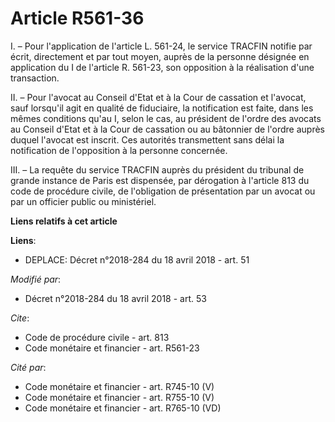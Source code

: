 # Article R561-36

I. – Pour l'application de l'article L. 561-24, le service TRACFIN notifie par écrit, directement et par tout moyen, auprès
de la personne désignée en application du I de l'article R. 561-23, son opposition à la réalisation d'une transaction.

II. – Pour l'avocat au Conseil d'Etat et à la Cour de cassation et l'avocat, sauf lorsqu'il agit en qualité de fiduciaire, la
notification est faite, dans les mêmes conditions qu'au I, selon le cas, au président de l'ordre des avocats au Conseil
d'Etat et à la Cour de cassation ou au bâtonnier de l'ordre auprès duquel l'avocat est inscrit. Ces autorités transmettent
sans délai la notification de l'opposition à la personne concernée.

III. – La requête du service TRACFIN auprès du président du tribunal de grande instance de Paris est dispensée, par
dérogation à l'article 813 du code de procédure civile, de l'obligation de présentation par un avocat ou par un officier
public ou ministériel.

**Liens relatifs à cet article**

**Liens**:

  - DEPLACE: Décret n°2018-284 du 18 avril 2018 - art. 51

_Modifié par_:

  - Décret n°2018-284 du 18 avril 2018 - art. 53

_Cite_:

  - Code de procédure civile - art. 813
  - Code monétaire et financier - art. R561-23

_Cité par_:

  - Code monétaire et financier - art. R745-10 (V)
  - Code monétaire et financier - art. R755-10 (V)
  - Code monétaire et financier - art. R765-10 (VD)
